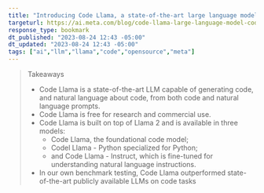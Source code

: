 ```yaml
---
title: "Introducing Code Llama, a state-of-the-art large language model for coding"
targeturl: https://ai.meta.com/blog/code-llama-large-language-model-coding/
response_type: bookmark
dt_published: "2023-08-24 12:43 -05:00"
dt_updated: "2023-08-24 12:43 -05:00"
tags: ["ai","llm","llama","code","opensource","meta"]
---
```


> Takeaways
> 
> - Code Llama is a state-of-the-art LLM capable of generating code, and natural language about code, from both code and natural language prompts.
> - Code Llama is free for research and commercial use.
> - Code Llama is built on top of Llama 2 and is available in three models:
>   - Code Llama, the foundational code model;
>   - Codel Llama - Python specialized for Python;
>   - and Code Llama - Instruct, which is fine-tuned for understanding natural language instructions.
> - In our own benchmark testing, Code Llama outperformed state-of-the-art publicly available LLMs on code tasks